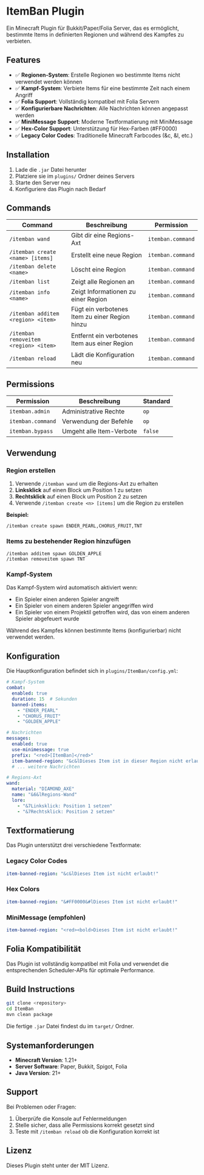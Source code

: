 # ItemBan Plugin

Ein Minecraft Plugin für Bukkit/Paper/Folia Server, das es ermöglicht, bestimmte Items in definierten Regionen und während des Kampfes zu verbieten.

## Features

- ✅ **Regionen-System**: Erstelle Regionen wo bestimmte Items nicht verwendet werden können
- ✅ **Kampf-System**: Verbiete Items für eine bestimmte Zeit nach einem Angriff
- ✅ **Folia Support**: Vollständig kompatibel mit Folia Servern
- ✅ **Konfigurierbare Nachrichten**: Alle Nachrichten können angepasst werden
- ✅ **MiniMessage Support**: Moderne Textformatierung mit MiniMessage
- ✅ **Hex-Color Support**: Unterstützung für Hex-Farben (#FF0000)
- ✅ **Legacy Color Codes**: Traditionelle Minecraft Farbcodes (&c, &l, etc.)

## Installation

1. Lade die `.jar` Datei herunter
2. Platziere sie im `plugins/` Ordner deines Servers
3. Starte den Server neu
4. Konfiguriere das Plugin nach Bedarf

## Commands

| Command | Beschreibung | Permission |
|---------|--------------|------------|
| `/itemban wand` | Gibt dir eine Regions-Axt | `itemban.command` |
| `/itemban create <name> [items]` | Erstellt eine neue Region | `itemban.command` |
| `/itemban delete <name>` | Löscht eine Region | `itemban.command` |
| `/itemban list` | Zeigt alle Regionen an | `itemban.command` |
| `/itemban info <name>` | Zeigt Informationen zu einer Region | `itemban.command` |
| `/itemban additem <region> <item>` | Fügt ein verbotenes Item zu einer Region hinzu | `itemban.command` |
| `/itemban removeitem <region> <item>` | Entfernt ein verbotenes Item aus einer Region | `itemban.command` |
| `/itemban reload` | Lädt die Konfiguration neu | `itemban.command` |

## Permissions

| Permission | Beschreibung | Standard |
|------------|--------------|----------|
| `itemban.admin` | Administrative Rechte | `op` |
| `itemban.command` | Verwendung der Befehle | `op` |
| `itemban.bypass` | Umgeht alle Item-Verbote | `false` |

## Verwendung

### Region erstellen

1. Verwende `/itemban wand` um die Regions-Axt zu erhalten
2. **Linksklick** auf einen Block um Position 1 zu setzen
3. **Rechtsklick** auf einen Block um Position 2 zu setzen
4. Verwende `/itemban create <n> [items]` um die Region zu erstellen

**Beispiel:**
```
/itemban create spawn ENDER_PEARL,CHORUS_FRUIT,TNT
```

### Items zu bestehender Region hinzufügen

```
/itemban additem spawn GOLDEN_APPLE
/itemban removeitem spawn TNT
```

### Kampf-System

Das Kampf-System wird automatisch aktiviert wenn:
- Ein Spieler einen anderen Spieler angreift
- Ein Spieler von einem anderen Spieler angegriffen wird
- Ein Spieler von einem Projektil getroffen wird, das von einem anderen Spieler abgefeuert wurde

Während des Kampfes können bestimmte Items (konfigurierbar) nicht verwendet werden.

## Konfiguration

Die Hauptkonfiguration befindet sich in `plugins/ItemBan/config.yml`:

```yaml
# Kampf-System
combat:
  enabled: true
  duration: 15  # Sekunden
  banned-items:
    - "ENDER_PEARL"
    - "CHORUS_FRUIT"
    - "GOLDEN_APPLE"

# Nachrichten
messages:
  enabled: true
  use-minimessage: true
  prefix: "<red>[ItemBan]</red>"
  item-banned-region: "&c&lDieses Item ist in dieser Region nicht erlaubt!"
  # ... weitere Nachrichten

# Regions-Axt
wand:
  material: "DIAMOND_AXE"
  name: "&6&lRegions-Wand"
  lore:
    - "&7Linksklick: Position 1 setzen"
    - "&7Rechtsklick: Position 2 setzen"
```

## Textformatierung

Das Plugin unterstützt drei verschiedene Textformate:

### Legacy Color Codes
```yaml
item-banned-region: "&c&lDieses Item ist nicht erlaubt!"
```

### Hex Colors
```yaml
item-banned-region: "&#FF0000&#lDieses Item ist nicht erlaubt!"
```

### MiniMessage (empfohlen)
```yaml
item-banned-region: "<red><bold>Dieses Item ist nicht erlaubt!"
```

## Folia Kompatibilität

Das Plugin ist vollständig kompatibel mit Folia und verwendet die entsprechenden Scheduler-APIs für optimale Performance.

## Build Instructions

```bash
git clone <repository>
cd ItemBan
mvn clean package
```

Die fertige `.jar` Datei findest du im `target/` Ordner.

## Systemanforderungen

- **Minecraft Version**: 1.21+
- **Server Software**: Paper, Bukkit, Spigot, Folia
- **Java Version**: 21+

## Support

Bei Problemen oder Fragen:
1. Überprüfe die Konsole auf Fehlermeldungen
2. Stelle sicher, dass alle Permissions korrekt gesetzt sind
3. Teste mit `/itemban reload` ob die Konfiguration korrekt ist

## Lizenz

Dieses Plugin steht unter der MIT Lizenz.